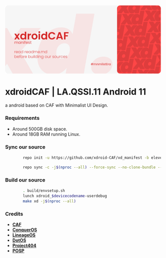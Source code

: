 ![XD](https://github.com/xyz-prjkt/xyz_assets/raw/main/xd_manifest.png)
# xdroidCAF | LA.QSSI.11 Android 11
a android based on CAF with Minimalist UI Design.

### Requirements
- Around 500GB disk space.
- Around 18GB RAM running Linux.

### Sync our source ###
```bash
        repo init -u https://github.com/xdroid-CAF/xd_manifest -b eleven
```
```bash
        repo sync -c -j$(nproc --all) --force-sync --no-clone-bundle --no-tags
```

### Build our source ###
```bash
        . build/envsetup.sh
        lunch xdroid_$devicecodename-userdebug
        make xd -j$(nproc --all)
```

### Credits ###
 * [**CAF**](https://source.codeaurora.org)
 * [**ConquerOS**](https://github.com/ConquerOS)
 * [**LineageOS**](https://github.com/LineageOS)
 * [**DotOS**](https://github.com/DotOS)
 * [**Project404**](https://github.com/P-404)
 * [**POSP**](https://github.com/PotatoProject)
